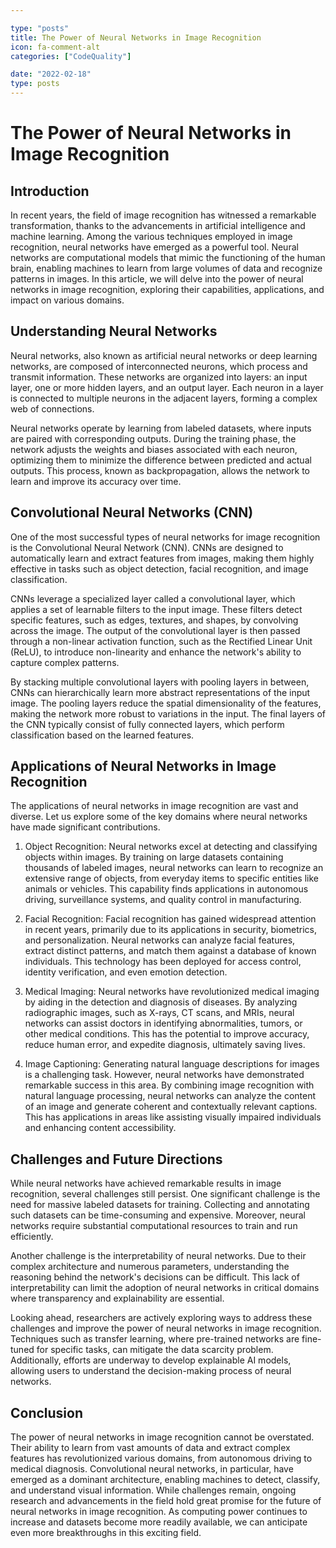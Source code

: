 ```yaml
---

type: "posts"
title: The Power of Neural Networks in Image Recognition
icon: fa-comment-alt
categories: ["CodeQuality"]

date: "2022-02-18"
type: posts
---
```



# The Power of Neural Networks in Image Recognition

## Introduction

In recent years, the field of image recognition has witnessed a remarkable transformation, thanks to the advancements in artificial intelligence and machine learning. Among the various techniques employed in image recognition, neural networks have emerged as a powerful tool. Neural networks are computational models that mimic the functioning of the human brain, enabling machines to learn from large volumes of data and recognize patterns in images. In this article, we will delve into the power of neural networks in image recognition, exploring their capabilities, applications, and impact on various domains.

## Understanding Neural Networks

Neural networks, also known as artificial neural networks or deep learning networks, are composed of interconnected neurons, which process and transmit information. These networks are organized into layers: an input layer, one or more hidden layers, and an output layer. Each neuron in a layer is connected to multiple neurons in the adjacent layers, forming a complex web of connections.

Neural networks operate by learning from labeled datasets, where inputs are paired with corresponding outputs. During the training phase, the network adjusts the weights and biases associated with each neuron, optimizing them to minimize the difference between predicted and actual outputs. This process, known as backpropagation, allows the network to learn and improve its accuracy over time.

## Convolutional Neural Networks (CNN)

One of the most successful types of neural networks for image recognition is the Convolutional Neural Network (CNN). CNNs are designed to automatically learn and extract features from images, making them highly effective in tasks such as object detection, facial recognition, and image classification.

CNNs leverage a specialized layer called a convolutional layer, which applies a set of learnable filters to the input image. These filters detect specific features, such as edges, textures, and shapes, by convolving across the image. The output of the convolutional layer is then passed through a non-linear activation function, such as the Rectified Linear Unit (ReLU), to introduce non-linearity and enhance the network's ability to capture complex patterns.

By stacking multiple convolutional layers with pooling layers in between, CNNs can hierarchically learn more abstract representations of the input image. The pooling layers reduce the spatial dimensionality of the features, making the network more robust to variations in the input. The final layers of the CNN typically consist of fully connected layers, which perform classification based on the learned features.

## Applications of Neural Networks in Image Recognition

The applications of neural networks in image recognition are vast and diverse. Let us explore some of the key domains where neural networks have made significant contributions.

1. Object Recognition: Neural networks excel at detecting and classifying objects within images. By training on large datasets containing thousands of labeled images, neural networks can learn to recognize an extensive range of objects, from everyday items to specific entities like animals or vehicles. This capability finds applications in autonomous driving, surveillance systems, and quality control in manufacturing.

2. Facial Recognition: Facial recognition has gained widespread attention in recent years, primarily due to its applications in security, biometrics, and personalization. Neural networks can analyze facial features, extract distinct patterns, and match them against a database of known individuals. This technology has been deployed for access control, identity verification, and even emotion detection.

3. Medical Imaging: Neural networks have revolutionized medical imaging by aiding in the detection and diagnosis of diseases. By analyzing radiographic images, such as X-rays, CT scans, and MRIs, neural networks can assist doctors in identifying abnormalities, tumors, or other medical conditions. This has the potential to improve accuracy, reduce human error, and expedite diagnosis, ultimately saving lives.

4. Image Captioning: Generating natural language descriptions for images is a challenging task. However, neural networks have demonstrated remarkable success in this area. By combining image recognition with natural language processing, neural networks can analyze the content of an image and generate coherent and contextually relevant captions. This has applications in areas like assisting visually impaired individuals and enhancing content accessibility.

## Challenges and Future Directions

While neural networks have achieved remarkable results in image recognition, several challenges still persist. One significant challenge is the need for massive labeled datasets for training. Collecting and annotating such datasets can be time-consuming and expensive. Moreover, neural networks require substantial computational resources to train and run efficiently.

Another challenge is the interpretability of neural networks. Due to their complex architecture and numerous parameters, understanding the reasoning behind the network's decisions can be difficult. This lack of interpretability can limit the adoption of neural networks in critical domains where transparency and explainability are essential.

Looking ahead, researchers are actively exploring ways to address these challenges and improve the power of neural networks in image recognition. Techniques such as transfer learning, where pre-trained networks are fine-tuned for specific tasks, can mitigate the data scarcity problem. Additionally, efforts are underway to develop explainable AI models, allowing users to understand the decision-making process of neural networks.

## Conclusion

The power of neural networks in image recognition cannot be overstated. Their ability to learn from vast amounts of data and extract complex features has revolutionized various domains, from autonomous driving to medical diagnosis. Convolutional neural networks, in particular, have emerged as a dominant architecture, enabling machines to detect, classify, and understand visual information. While challenges remain, ongoing research and advancements in the field hold great promise for the future of neural networks in image recognition. As computing power continues to increase and datasets become more readily available, we can anticipate even more breakthroughs in this exciting field.
